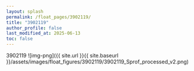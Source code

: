 ```yaml
---
layout: splash
permalink: /float_pages/3902119/
title: "3902119"
author_profile: false
last_modified_at: 2025-06-13
toc: false
---
```

 
3902119
![img-png]({{ site.url }}{{ site.baseurl }}/assets/images/float_figures/3902119/3902119_Sprof_processed_v2.png)